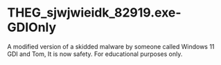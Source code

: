 # THEG_sjwjwieidk_82919.exe-GDIOnly
A modified version of a skidded malware by someone called Windows 11 GDI and Tom, It is now safety. For educational purposes only.
